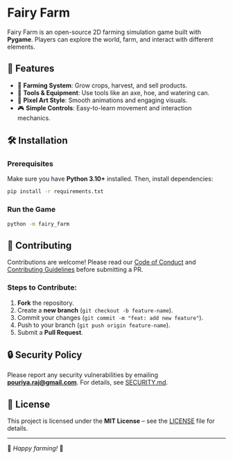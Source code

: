 # Fairy Farm

Fairy Farm is an open-source 2D farming simulation game built with **Pygame**. Players can explore the world, farm, and interact with different elements.

## 🚀 Features
- 🏡 **Farming System**: Grow crops, harvest, and sell products.
- 🌿 **Tools & Equipment**: Use tools like an axe, hoe, and watering can.
- 🎨 **Pixel Art Style**: Smooth animations and engaging visuals.
- 🎮 **Simple Controls**: Easy-to-learn movement and interaction mechanics.

## 🛠 Installation
### Prerequisites
Make sure you have **Python 3.10+** installed. Then, install dependencies:
```sh
pip install -r requirements.txt
```

### Run the Game
```sh
python -m fairy_farm
```

## 🤝 Contributing
Contributions are welcome! Please read our [Code of Conduct](CODE_OF_CONDUCT.md) and [Contributing Guidelines](CONTRIBUTING.md) before submitting a PR.

### Steps to Contribute:
1. **Fork** the repository.
2. Create a **new branch** (`git checkout -b feature-name`).
3. Commit your changes (`git commit -m "feat: add new feature"`).
4. Push to your branch (`git push origin feature-name`).
5. Submit a **Pull Request**.

## 🔒 Security Policy
Please report any security vulnerabilities by emailing **pouriya.raj@gmail.com**. For details, see [SECURITY.md](SECURITY.md).

## 📜 License
This project is licensed under the **MIT License** – see the [LICENSE](LICENSE) file for details.

---
🚀 *Happy farming!* 🌱